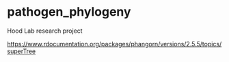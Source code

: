 # pathogen_phylogeny
Hood Lab research project


https://www.rdocumentation.org/packages/phangorn/versions/2.5.5/topics/superTree